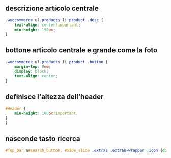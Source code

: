 ## descrizione articolo centrale
```css
.woocommerce ul.products li.product .desc {
    text-align: center!important;
    min-height: 150px;
}
```

## bottone articolo centrale e grande come la foto
```css
.woocommerce ul.products li.product .button {
    margin-top: 0em;
    display: block;
    text-align: center;
}
```

## definisce l'altezza dell'header
```css
#Header {
    min-height: 100px!important;
}
}
```


## nasconde tasto ricerca
```css
#Top_bar a#search_button, #Side_slide .extras .extras-wrapper .icon {display:none;}
```
